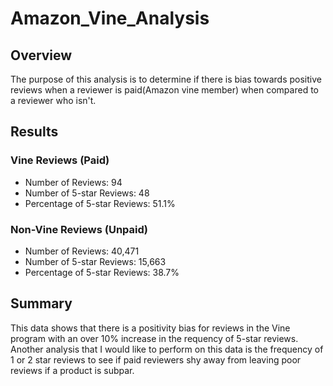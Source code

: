 # Amazon_Vine_Analysis
## Overview
The purpose of this analysis is to determine if there is bias towards positive reviews when a reviewer is paid(Amazon vine member) when compared to a reviewer who isn't.
## Results
### Vine Reviews (Paid)
- Number of Reviews: 94
- Number of 5-star Reviews: 48
- Percentage of 5-star Reviews: 51.1%
### Non-Vine Reviews (Unpaid)
- Number of Reviews: 40,471
- Number of 5-star Reviews: 15,663
- Percentage of 5-star Reviews: 38.7%
## Summary
This data shows that there is a positivity bias for reviews in the Vine program with an over 10% increase in the requency of 5-star reviews. Another analysis that I would like to perform on this data is the frequency of 1 or 2 star reviews to see if paid reviewers shy away from leaving poor reviews if a product is subpar.
